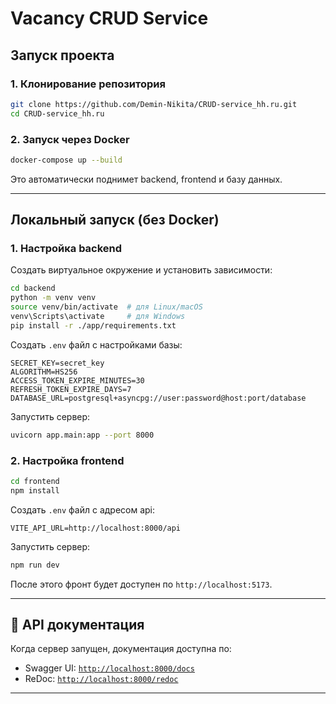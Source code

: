 # Vacancy CRUD Service

## Запуск проекта

### **1. Клонирование репозитория**
```bash
git clone https://github.com/Demin-Nikita/CRUD-service_hh.ru.git
cd CRUD-service_hh.ru
```

### **2. Запуск через Docker**
```bash
docker-compose up --build
```
Это автоматически поднимет backend, frontend и базу данных.

---

## Локальный запуск (без Docker)

### **1. Настройка backend**
Создать виртуальное окружение и установить зависимости:
```bash
cd backend
python -m venv venv
source venv/bin/activate  # для Linux/macOS
venv\Scripts\activate     # для Windows
pip install -r ./app/requirements.txt
```

Создать `.env` файл с настройками базы:
```
SECRET_KEY=secret_key
ALGORITHM=HS256
ACCESS_TOKEN_EXPIRE_MINUTES=30
REFRESH_TOKEN_EXPIRE_DAYS=7
DATABASE_URL=postgresql+asyncpg://user:password@host:port/database
```

Запустить сервер:
```bash
uvicorn app.main:app --port 8000
```

### **2. Настройка frontend**
```bash
cd frontend
npm install
```

Создать `.env` файл с адресом api:
```
VITE_API_URL=http://localhost:8000/api
```

Запустить сервер:
```bash
npm run dev
```

После этого фронт будет доступен по `http://localhost:5173`.

---

## 📝 API документация
Когда сервер запущен, документация доступна по:
- Swagger UI: [`http://localhost:8000/docs`](http://localhost:8000/docs)
- ReDoc: [`http://localhost:8000/redoc`](http://localhost:8000/redoc)

---

